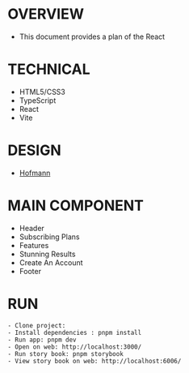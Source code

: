 # OVERVIEW
- This document provides a plan of the React

# TECHNICAL
- HTML5/CSS3
- TypeScript
- React
- Vite

# DESIGN
- [Hofmann](https://www.figma.com/file/D65OHCz4xqAK1Y4FF4TLmaS2/Hofmann-UI-Kit?node-id=0%3A1271)

# MAIN COMPONENT
- Header
- Subscribing Plans
- Features
- Stunning Results
- Create An Account
- Footer

# RUN
```
- Clone project: 
- Install dependencies : pnpm install
- Run app: pnpm dev
- Open on web: http://localhost:3000/
- Run story book: pnpm storybook
- View story book on web: http://localhost:6006/
```